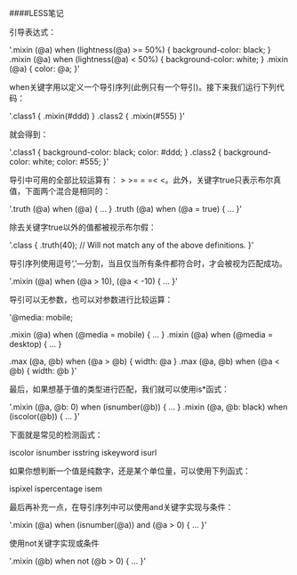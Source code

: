 ####LESS笔记

引导表达式：

'.mixin (@a) when (lightness(@a) >= 50%) {
  background-color: black;
 }
 .mixin (@a) when (lightness(@a) < 50%) {
  background-color: white;
 }
 .mixin (@a) {
  color: @a;
 }'

when关键字用以定义一个导引序列(此例只有一个导引)。接下来我们运行下列代码：

'.class1 { .mixin(#ddd) }
 .class2 { .mixin(#555) }'

就会得到：

'.class1 {
  background-color: black;
  color: #ddd;
 }
 .class2 {
  background-color: white;
  color: #555;
 }'

导引中可用的全部比较运算有： > >= = =< <。此外，关键字true只表示布尔真值，下面两个混合是相同的：

'.truth (@a) when (@a) { ... }
.truth (@a) when (@a = true) { ... }'

除去关键字true以外的值都被视示布尔假：

'.class {
  .truth(40); // Will not match any of the above definitions.
}'

导引序列使用逗号‘,’—分割，当且仅当所有条件都符合时，才会被视为匹配成功。

'.mixin (@a) when (@a > 10), (@a < -10) { ... }'

导引可以无参数，也可以对参数进行比较运算：

'@media: mobile;

.mixin (@a) when (@media = mobile) { ... }
.mixin (@a) when (@media = desktop) { ... }

.max (@a, @b) when (@a > @b) { width: @a }
.max (@a, @b) when (@a < @b) { width: @b }'

最后，如果想基于值的类型进行匹配，我们就可以使用is*函式：

'.mixin (@a, @b: 0) when (isnumber(@b)) { ... }
.mixin (@a, @b: black) when (iscolor(@b)) { ... }'

下面就是常见的检测函式：

iscolor
isnumber
isstring
iskeyword
isurl

如果你想判断一个值是纯数字，还是某个单位量，可以使用下列函式：

ispixel
ispercentage
isem

最后再补充一点，在导引序列中可以使用and关键字实现与条件：

'.mixin (@a) when (isnumber(@a)) and (@a > 0) { ... }'

使用not关键字实现或条件

'.mixin (@b) when not (@b > 0) { ... }'